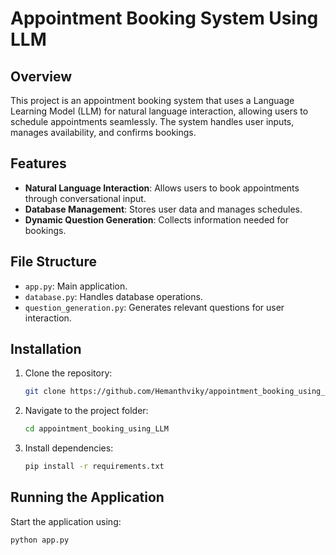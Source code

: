 # Appointment Booking System Using LLM

## Overview

This project is an appointment booking system that uses a Language Learning Model (LLM) for natural language interaction, allowing users to schedule appointments seamlessly. The system handles user inputs, manages availability, and confirms bookings.

## Features

- **Natural Language Interaction**: Allows users to book appointments through conversational input.
- **Database Management**: Stores user data and manages schedules.
- **Dynamic Question Generation**: Collects information needed for bookings.

## File Structure

- `app.py`: Main application.
- `database.py`: Handles database operations.
- `question_generation.py`: Generates relevant questions for user interaction.

## Installation

1. Clone the repository:
    ```bash
    git clone https://github.com/Hemanthviky/appointment_booking_using_LLM.git
    ```
2. Navigate to the project folder:
    ```bash
    cd appointment_booking_using_LLM
    ```
3. Install dependencies:
    ```bash
    pip install -r requirements.txt
    ```

## Running the Application

Start the application using:
```bash
python app.py
